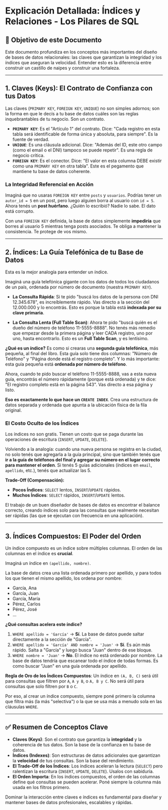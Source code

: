 # Explicación Detallada: Índices y Relaciones - Los Pilares de SQL

## 🎯 Objetivo de este Documento

Este documento profundiza en los conceptos más importantes del diseño de bases de datos relacionales: las claves que garantizan la integridad y los índices que aseguran la velocidad. Entender esto es la diferencia entre construir un castillo de naipes y construir una fortaleza.

---

## 1. Claves (Keys): El Contrato de Confianza con tus Datos

Las claves (`PRIMARY KEY`, `FOREIGN KEY`, `UNIQUE`) no son simples adornos; son la forma en que le decís a tu base de datos cuáles son las reglas inquebrantables de tu negocio. Son un contrato.

*   **`PRIMARY KEY`**: Es el "Artículo 1" del contrato. Dice: "Cada registro en esta tabla será identificable de forma única y absoluta, para siempre". Es la fuente de verdad.
*   **`UNIQUE`**: Es una cláusula adicional. Dice: "Además del ID, este otro campo (como el email o el DNI) tampoco se puede repetir". Es una regla de negocio crítica.
*   **`FOREIGN KEY`**: Es el conector. Dice: "El valor en esta columna DEBE existir como una `PRIMARY KEY` en otra tabla". Este es el pegamento que mantiene tu base de datos coherente.

### La Integridad Referencial en Acción

Imaginá que no usaras `FOREIGN KEY` entre `posts` y `usuarios`. Podrías tener un `autor_id = 5` en un post, pero luego alguien borra al usuario con `id = 5`. Ahora tenés un **post huérfano**. ¿Quién lo escribió? Nadie lo sabe. El dato está corrupto.

Con una `FOREIGN KEY` definida, la base de datos simplemente **impediría** que borres al usuario 5 mientras tenga posts asociados. Te obliga a mantener la consistencia. Te protege de vos mismo.

---

## 2. Índices: La Guía Telefónica de tu Base de Datos

Esta es la mejor analogía para entender un índice.

Imaginá una guía telefónica gigante con los datos de todos los ciudadanos de un país, ordenada por número de documento (nuestra `PRIMARY KEY`).

*   **La Consulta Rápida**: Si te pido "buscá los datos de la persona con DNI 12.345.678", es increíblemente rápido. Vas directo a la sección del 12.000.000 y lo encontrás. Esto es porque la tabla está **indexada por su clave primaria**.

*   **La Consulta Lenta (Full Table Scan)**: Ahora te pido "buscá quién es el dueño del número de teléfono 11-5555-8888". No tenés más remedio que empezar desde la primera página y leer CADA registro, uno por uno, hasta encontrarlo. Esto es un **Full Table Scan**, y es lentísimo.

**¿Qué es un índice?** Es como si crearas una **segunda guía telefónica**, más pequeña, al final del libro. Esta guía solo tiene dos columnas: "Número de Teléfono" y "Página donde está el registro completo". Y lo más importante: esta guía pequeña está **ordenada por número de teléfono**.

Ahora, cuando te pido buscar el teléfono 11-5555-8888, vas a esta nueva guía, encontrás el número rápidamente (porque está ordenada) y te dice: "El registro completo está en la página 543". Vas directo a esa página y listo.

**Eso es exactamente lo que hace un `CREATE INDEX`**. Crea una estructura de datos separada y ordenada que apunta a la ubicación física de la fila original.

### El Costo Oculto de los Índices

Los índices no son gratis. Tienen un costo que se paga durante las operaciones de escritura (`INSERT`, `UPDATE`, `DELETE`).

Volviendo a la analogía: cuando una nueva persona se registra en la ciudad, no solo tenés que agregarla a la guía principal, sino que también tenés que **ir a la guía de teléfonos del final y agregar su número en el lugar correcto para mantener el orden**. Si tenés 5 guías adicionales (índices en `email`, `apellido`, etc.), tenés que actualizar las 5.

**Trade-Off (Compensación):**
*   **Pocos Índices**: `SELECT` lentos, `INSERT`/`UPDATE` rápidos.
*   **Muchos Índices**: `SELECT` rápidos, `INSERT`/`UPDATE` lentos.

El trabajo de un buen diseñador de bases de datos es encontrar el balance correcto, creando índices solo para las consultas que realmente necesitan ser rápidas (las que se ejecutan con frecuencia en una aplicación).

---

## 3. Índices Compuestos: El Poder del Orden

Un índice compuesto es un índice sobre múltiples columnas. El orden de las columnas en el índice es **crucial**.

Imaginá un índice en `(apellido, nombre)`.

La base de datos crea una lista ordenada primero por apellido, y para todos los que tienen el mismo apellido, los ordena por nombre:

*   García, Ana
*   García, Juan
*   García, María
*   Pérez, Carlos
*   Pérez, José
*   ...

**¿Qué consultas acelera este índice?**

1.  `WHERE apellido = 'García'` -> **Sí**. La base de datos puede saltar directamente a la sección de "García".
2.  `WHERE apellido = 'García' AND nombre = 'Juan'` -> **Sí**. Es aún más rápido. Salta a "García" y luego busca "Juan" dentro de ese bloque.
3.  `WHERE nombre = 'Juan'` -> **No**. El índice no está ordenado por nombre. La base de datos tendría que escanear todo el índice de todas formas. Es como buscar "Juan" en una guía ordenada por apellido.

**Regla de Oro de los Índices Compuestos**: Un índice en `(A, B, C)` será útil para consultas que filtren por `A`, `A y B`, o `A, B y C`. No será útil para consultas que solo filtren por `B` o `C`.

Por eso, al crear un índice compuesto, siempre poné primero la columna que filtra más (la más "selectiva") o la que se usa más a menudo sola en las cláusulas `WHERE`.

---

## ✅ Resumen de Conceptos Clave

*   **Claves (Keys)**: Son el contrato que garantiza la **integridad** y la coherencia de tus datos. Son la base de la confianza en tu base de datos.
*   **Índices (Indexes)**: Son estructuras de datos adicionales que garantizan la **velocidad** de tus consultas. Son la base del rendimiento.
*   **El Trade-Off de los Índices**: Los índices aceleran la lectura (`SELECT`) pero ralentizan la escritura (`INSERT`, `UPDATE`, `DELETE`). Usalos con sabiduría.
*   **El Orden Importa**: En los índices compuestos, el orden de las columnas define qué consultas se pueden acelerar. Poné siempre la columna más usada en los filtros primero.

Dominar la interacción entre claves e índices es fundamental para diseñar y mantener bases de datos profesionales, escalables y rápidas.
